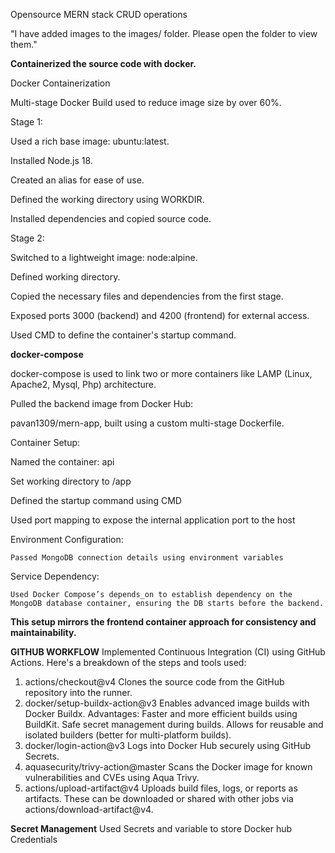 Opensource MERN stack CRUD operations 

"I have added images to the images/ folder. Please open the folder to view them."

**Containerized the source code with docker.**

Docker Containerization

Multi-stage Docker Build used to reduce image size by over 60%.

Stage 1:

Used a rich base image: ubuntu:latest.

Installed Node.js 18.

Created an alias for ease of use.

Defined the working directory using WORKDIR.

Installed dependencies and copied source code.

Stage 2:

Switched to a lightweight image: node:alpine.

Defined working directory.

Copied the necessary files and dependencies from the first stage.

Exposed ports 3000 (backend) and 4200 (frontend) for external access.

Used CMD to define the container's startup command.

**docker-compose**

docker-compose is used to link two or more containers like LAMP (Linux, Apache2, Mysql, Php) architecture.

Pulled the backend image from Docker Hub:

pavan1309/mern-app, built using a custom multi-stage Dockerfile.

Container Setup:

  Named the container: api
  
  Set working directory to /app
  
  Defined the startup command using CMD
  
  Used port mapping to expose the internal application port to the host
  
  Environment Configuration:
  
    Passed MongoDB connection details using environment variables
    
Service Dependency:

    Used Docker Compose’s depends_on to establish dependency on the MongoDB database container, ensuring the DB starts before the backend.

**This setup mirrors the frontend container approach for consistency and maintainability.**

**GITHUB WORKFLOW**
Implemented Continuous Integration (CI) using GitHub Actions. Here's a breakdown of the steps and tools used:
1) actions/checkout@v4
    Clones the source code from the GitHub repository into the runner.
2) docker/setup-buildx-action@v3
    Enables advanced image builds with Docker Buildx.
    Advantages:
     Faster and more efficient builds using BuildKit.
     Safe secret management during builds.
     Allows for reusable and isolated builders (better for multi-platform builds).
3) docker/login-action@v3
    Logs into Docker Hub securely using GitHub Secrets.
4) aquasecurity/trivy-action@master
    Scans the Docker image for known vulnerabilities and CVEs using Aqua Trivy.
5) actions/upload-artifact@v4
    Uploads build files, logs, or reports as artifacts.
    These can be downloaded or shared with other jobs via actions/download-artifact@v4.

**Secret Management**
Used Secrets and variable to store Docker hub Credentials


